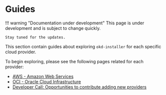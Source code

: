 # Guides

!!! warning "Documentation under development"
    This page is under development and is subject to change quickly.

    Stay tuned for the updates.

This section contain guides about exploring `okd-installer` for each specific cloud provider.

To begin exploring, please see the following pages related for each provider:

- [AWS - Amazon Web Services](./AWS)
- [OCI - Oracle Cloud Infrastructure](./OCI)
- [Developer Call: Opportunities to contribute adding new providers](./opportunities.md)